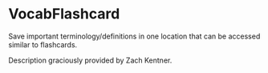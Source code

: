 # VocabFlashcard

Save important terminology/definitions in one location that can be accessed similar to flashcards. 

Description graciously provided by Zach Kentner.
